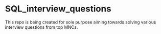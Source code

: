 # SQL_interview_questions
This repo is being created for sole purpose aiming towards solving various interview questions from top MNCs.
